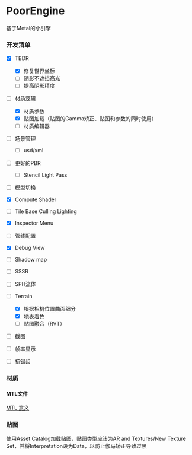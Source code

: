 # PoorEngine
基于Metal的小引擎

### 开发清单

- [x] TBDR
  - [x] 修复世界坐标
  - [ ] 阴影不遮挡高光
  - [ ] 提高阴影精度

- [ ] 材质逻辑
  - [x] 材质参数
  - [x] 贴图加载（贴图的Gamma矫正、贴图和参数的同时使用）
  - [ ] 材质编辑器
- [ ] 场景管理
  - [ ] usd/xml

- [ ] 更好的PBR
  - [ ] Stencil Light Pass

- [ ] 模型切换
- [x] Compute Shader
- [ ] Tile Base Culling Lighting
- [x] Inspector Menu
- [ ] 管线配置
- [x] Debug View
- [ ] Shadow map
- [ ] SSSR
- [ ] SPH流体
- [ ] Terrain
  - [x] 根据相机位置曲面细分
  - [x] 地表着色
  - [ ] 贴图融合（RVT）
- [ ] 截图
- [ ] 帧率显示
- [ ] 抗锯齿


### 材质

#### MTL文件

[MTL 意义](http://paulbourke.net/dataformats/mtl/)

### 贴图

使用Asset Catalog加载贴图，贴图类型应该为AR and Textures/New Texture Set，并将Interpretation设为Data，以防止伽马矫正导致过黑
